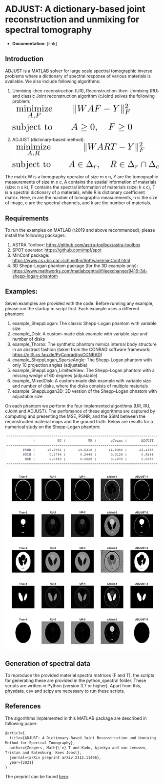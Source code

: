 # ADJUST: A dictionary-based joint reconstruction and unmixing for spectral tomography


* **Documentation**: [link]

## Introduction

ADJUST is a MATLAB solver for large scale spectral 
tomographic inverse problems where a dictionary of spectral response
of various materials is available.  We also include following algorithms:

1. Unmixing-then-reconstruction (UR), Reconstruction-then-Unmixing (RU) and classic Joint reconstruction algorithm (cJoint) solves the following problem:  
   ![](./images/eq1.png)

2. ADJUST (dictonary-based method):  
   ![](./images/eq2.png)

The matrix W is a tomography operator of size m x n, 
Y are the tomographic measurements of size m x c, 
A contains the spatial information of materials (size: n x k), 
F contains the spectral information of materials (size: k x c),
T is a spectral dictionary of p materials, while R is dictionary coefficient matrix.
Here, m are the number of tomographic measurements, n is the size of image,
c are the spectral channels, and k are the number of materials.


## Requirements

To run the examples on MATLAB (r2019 and above recommended), please install the following packages:

1. ASTRA Toolbox: 
https://github.com/astra-toolbox/astra-toolbox
2. SPOT operator:
https://github.com/mpf/spot
3. MinConf package: 
https://www.cs.ubc.ca/~schmidtm/Software/minConf.html
4. 3D Shepp-Logan phantom package (for the 3D example only): 
https://www.mathworks.com/matlabcentral/fileexchange/9416-3d-shepp-logan-phantom


## Examples:

Seven examples are provided with the code. Before running any example, please run the startup.m script first. Each example uses a different phantom:
1. example_SheppLogan: 
The classic Shepp-Logan phantom with variable size
2. example_Disk: 
A custom-made disk example with variable size and number of disks
3. example_Thorax: 
The synthetic phantom mimics internal body structure in an abstract fashion (taken from the CONRAD software framework: https://git5.cs.fau.de/PyConrad/pyCONRAD)
4. example_SheppLogan_SparseAngle: 
The Shepp-Logan phantom with only 10 projection angles (adjustable)
5. example_SheppLogan_LimitedView: 
The Shepp-Logan phantom with a missing wedge of 60 degrees (adjustable)
6. example_MixedDisk: 
A custom-made disk example with variable size and number of disks, where the disks consists of multiple materials
7. example_SheppLogan3D: 
3D version of the Shepp-Logan phnatom with adjustable size

On each phantom we perform the four implemented algorithms (UR, RU, cJoint and ADJUST). The perfomance of these algorithms are captured by computing and presenting the MSE, PSNR, and the SSIM between the reconstructed material maps and the ground truth. Below are results for a numerical study on the Shepp-Logan phantom:

   ![](./images/comparison.png)
   
   ![](./images/comparison-maps.png)


## Generation of spectral data

To reproduce the provided material spectra matrices (F and T), the scripts for generating these are provided in the python_spectral folder.
These scripts are written in Python (version 3.7 or higher). Apart from this, physdata, csv and scipy are necessary to run these scripts.


## References

The algorithms implemented in this MATLAB package are described in following paper:

```
@article{
  title={ADJUST: A Dictionary-Based Joint Reconstruction and Unmixing Method for Spectral Tomography},
  author={Zeegers, Math{\'e} T and Kadu, Ajinkya and van Leeuwen, Tristan and Batenburg, Kees Joost},
  journal={arXiv preprint arXiv:2112.11406},
  year={2021}
}
```
The preprint can be found [here](https://arxiv.org/pdf/2112.11406.pdf).


